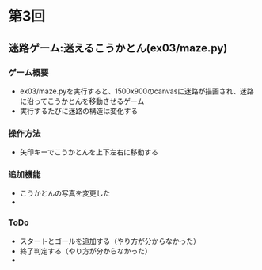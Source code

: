 # 第3回
## 迷路ゲーム:迷えるこうかとん(ex03/maze.py)
### ゲーム概要
* ex03/maze.pyを実行すると、1500x900のcanvasに迷路が描画され、迷路に沿ってこうかとんを移動させるゲーム
* 実行するたびに迷路の構造は変化する
### 操作方法
* 矢印キーでこうかとんを上下左右に移動する
### 追加機能
* こうかとんの写真を変更した
* 
### ToDo
* スタートとゴールを追加する（やり方が分からなかった）
* 終了判定する（やり方が分からなかった）
* 
